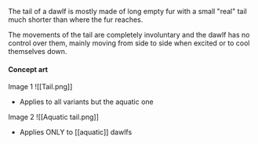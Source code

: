 The tail of a dawlf is mostly made of long empty fur with a small "real" tail much shorter than where the fur reaches.

The movements of the tail are completely involuntary and the dawlf has no control over them, mainly moving from side to side when excited or to cool themselves down.

#### Concept art
Image 1 ![[Tail.png]]
- Applies to all variants but the aquatic one

Image 2 ![[Aquatic tail.png]]
- Applies ONLY to [[aquatic]] dawlfs